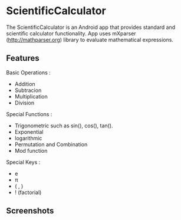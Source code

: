 # ScientificCalculator

The ScientificCalculator is an Android app that provides standard and scientific calculator functionality.
App uses mXparser (http://mathparser.org) library to evaluate mathematical expressions.

## Features

Basic Operations :

- Addition
- Subtracion
- Multiplication
- Division

Special Functions :

- Trigonometric such as sin(), cos(), tan().
- Exponential
- logarithmic
- Permutation and Combination
- Mod function

Special Keys :

- e
- π
- ( , )
- ! (factorial)

## Screenshots